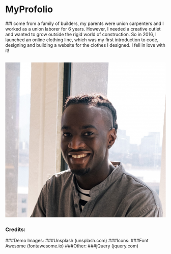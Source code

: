 #  MyProfolio
##I come from a family of builders, my parents were union carpenters and I worked as a union laborer for 6 years. However, I needed a creative outlet and wanted to grow outside the rigid world of construction. So in 2016, I launched an online clothing line, which was my first introduction to code, designing and building a website for the clothes I designed. I fell in love with it!

## <img src="fines.jpg">
### Credits:
###Demo Images:
###Unsplash (unsplash.com)
###Icons:
###Font Awesome (fontawesome.io)
###Other:
###jQuery (jquery.com)
